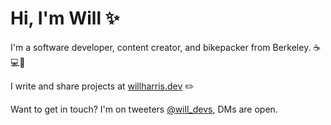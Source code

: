 # Hi, I'm Will ✨

I'm a software developer, content creator, and bikepacker from Berkeley. ☕💻🚴

I write and share projects at [willharris.dev](https://willharris.dev) ✏️

Want to get in touch? I'm on tweeters [@will_devs](https://twitter.com/will_devs), DMs are open.

<!--
**will-t-harris/will-t-harris** is a ✨ _special_ ✨ repository because its `README.md` (this file) appears on your GitHub profile.

Here are some ideas to get you started:

- 🔭 I’m currently working on ...
- 🌱 I’m currently learning ...
- 👯 I’m looking to collaborate on ...
- 🤔 I’m looking for help with ...
- 💬 Ask me about ...
- 📫 How to reach me: ...
- 😄 Pronouns: ...
- ⚡ Fun fact: ...
-->
